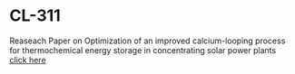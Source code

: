 # CL-311
Reaseach Paper on Optimization of an improved calcium-looping process for thermochemical
energy storage in concentrating solar power plants
[click here](https://pdf.sciencedirectassets.com/308665/1-s2.0-S2352152X23X00152/1-s2.0-S2352152X23015967/main.pdf?X-Amz-Security-Token=IQoJb3JpZ2luX2VjELr%2F%2F%2F%2F%2F%2F%2F%2F%2F%2FwEaCXVzLWVhc3QtMSJIMEYCIQCbUlE2%2B8WnSdV%2FrNBgnvOPkEmcO6F3vifCy2ZHidhPmgIhANBypBB6DP8LW3vXcwPcWwvnIJflsCzlJQ1fpwynWvhrKrwFCNP%2F%2F%2F%2F%2F%2F%2F%2F%2F%2FwEQBRoMMDU5MDAzNTQ2ODY1IgxPdT%2BBG%2BrUFOUM67IqkAU2LAQO%2BJsDUvEng7O%2BwXqB6BD95jZooWc4uGv9%2B3c46M3bJH2DNjKUlsjjUCbkY1d5Ie%2FgaHLBhAEA%2FJ76%2BbmHvz4%2BZw9JSH%2Byl9lcrvL1vreRIgNV5et8OKjU8EFzeS4gcyLo5Vz8JuJW8M2AePP0Y2PB41K4m3bDOX9IuhVsd3k28AtGXcrWNvb0vsHM6AxRmZ0JKJ%2F5Tv5C1Mmw4MiFAGY86ZQPYh4cW2icihGVjlSrfv6mzw2q3odi%2Bg0KW3xbZb8ksTyJuOo3keuoovsQDiPvuoGElg%2FCGVLvYkWUoMqT8mKSCROL%2FlO7vi96lLifw1YtAgs9NNnRoaVRD2iSl1On2%2BpTtPcJPwERprizJDhtG%2FbxF%2BNwJjUXgg2OFu3prngTrFQxnTIk6h4pEc%2BgLG2xCOwHjcAqQUHP5Qu8Phn1ta9hjNVlaRikoy1wsoIFf7NYvEG4cDZH3%2FjPRAROwNFdEwAc%2B%2F01veEENfERX7eEUtzgrcny8BSR87UQm%2Fag2KxW0Vy2YVGwcnwIrqz%2BI9L%2FQJaq3ZQstLuHpwbXeOk%2FTT1c0pQTwrk18NittwWVhn%2FCegq9vWeUFcoKmeM1K0nSCo8b6uEIwVcerYeWVksiHIOLRSOYyHkVcPqIy4d0DElMbcBF2xGCzV0W%2FrdIlOm3GInW0zIFuVFDR9qhrVMhUQpDYInGbMC4JKH4tjsMftlpuiPjeimRwm02qjorGyEsCP0eYxNrQcDEdOlQ2RaJTe9BBr6URiVZbzzd8loERwShqQ19wP%2FAQwadNZIIGxsUCoaPfPfAa3nmWNISlP1%2Fa0ltVdLifhaekqZr9HTtzFk2KlpgkvI8emX4A90H7Eq73X1Mx2XDtXPClaAD7zCJ1uC2BjqwAetT0OOo3cfY6sUAjEa7ef%2BoOQEofdNAGkiG4wG6Xi84Ha%2BcUAcfospBOlmAve3MTb%2BL8Bi30FKLqNw1CUaNkbFvaMaJw%2FXK6d1UPq7OtZpOL9DUJI1o1tLTB0Nv69fzjRATdV0l381Y4rRSDHEweBObxLD4PoFy%2BgPNkHT8naqjE0uKnA2USmp4xJMuPZWeDRYYLvG4VQUNYEbGgDAks3mWPoSxrbx0aswU4hH4cKY8&X-Amz-Algorithm=AWS4-HMAC-SHA256&X-Amz-Date=20240904T102648Z&X-Amz-SignedHeaders=host&X-Amz-Expires=299&X-Amz-Credential=ASIAQ3PHCVTYRZEWTXD2%2F20240904%2Fus-east-1%2Fs3%2Faws4_request&X-Amz-Signature=411c01bd6059ee8934993c31b571d48f944e3dc47a049bc9626c76ea46a5f553&hash=d8c044468123d06122ce4144901570667d0bf5c3b5c5756b6e4b87800b4972fa&host=68042c943591013ac2b2430a89b270f6af2c76d8dfd086a07176afe7c76c2c61&pii=S2352152X23015967&tid=spdf-865a674e-2348-4c26-a8c7-d09bae7b34b4&sid=06fae92f7b5e46474059ed07fabb2d9547e5gxrqb&type=client&tsoh=d3d3LnNjaWVuY2VkaXJlY3QuY29t&ua=070a5a020300555d57&rr=8bdd488a68e69365&cc=in)

